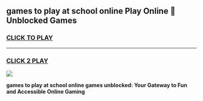 
## games to play at school online Play Online 👋 Unblocked Games
<h3>
<a href="https://news.freeplayer.one?title=games_to_play_at_school_online&ref=17GH">CLICK TO PLAY</a></h3>
<hr>

<h3>
<a href="https://news.freeplayer.one?title=games_to_play_at_school_online&ref=17GH">CLICK 2 PLAY</a>
  
</h3>

<a href="https://news.freeplayer.one?title=games_to_play_at_school_online&ref=17GH/"><img src="https://clearcache.store/games.png"></a>


**games to play at school online games unblocked: Your Gateway to Fun and Accessible Online Gaming**
